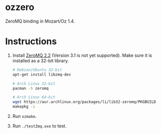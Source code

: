 ozzero
======

ZeroMQ binding in Mozart/Oz 1.4.

Instructions
============

1. Install [ZeroMQ 2.2](http://www.zeromq.org/area:download) (Version 3.1 is not
   yet supported). Make sure it is installed as a 32-bit library.

    ```bash
    # Debian/Ubuntu 32-bit
    apt-get install libzmq-dev

    # Arch Linux 32-bit
    pacman -S zeromq

    # Arch Linux 64-bit
    wget https://aur.archlinux.org/packages/li/lib32-zeromq/PKGBUILD
    makepkg -i
    ```

2. Run `ozmake`.
3. Run `./testZmq.exe` to test.

